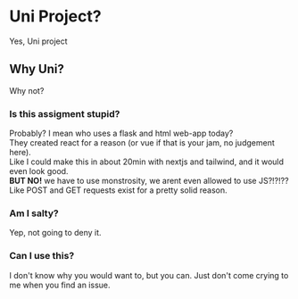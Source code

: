 # Uni Project?
Yes, Uni project

## Why Uni?
Why not?

### Is this assigment stupid?
Probably? I mean who uses a flask and html web-app today? <br/>They created react for a reason (or vue if that is your jam, no judgement here). <br/>Like I could make this in about 20min with nextjs and tailwind, and it would even look good. <br>**BUT NO!** we have to use monstrosity, we arent even allowed to use JS?!?!??<br/>Like POST and GET requests exist for a pretty solid reason.

### Am I salty?
Yep, not going to deny it.

### Can I use this?
I don't know why you would want to, but you can. Just don't come crying to me when you find an issue.